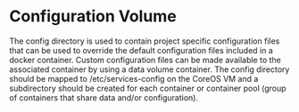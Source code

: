 # Configuration Volume

The config directory is used to contain project specific configuration files that can be used to override the default configuration files included in a docker container. Custom configuration files can be made available to the associated container by using a data volume container. The config directory should be mapped to /etc/services-config on the CoreOS VM and a subdirectory should be created for each container or container pool (group of containers that share data and/or configuration).
